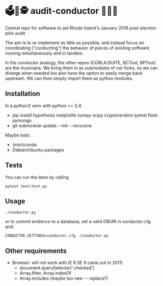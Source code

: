 # 🗳️🔬🕵️ audit-conductor 🎼🎶🎻

Central repo for software to aid Rhode Island's January 2019 post-election pilot audit.

The aim is to re-implement as little as possible, and instead focus on
coordinating ("conducting") the behavior of pieces of existing software running
simultaneously and in tandem.

In the conductor analogy, the other repos (CORLA/SUITE, BCTool, BPTool) are the
musicians. We bring them in as submodules of our forks, so we can diverge
when needed but also have the option to easily merge back upstream. We can then
simply import them as python modules.

## Installation

In a python3 venv with python >= 3.4:

  - pip install hypothesis matplotlib numpy scipy cryptorandom pytest flask pymongo
  - git submodule update --init --recursive

Maybe todo:

  - (mini)conda
  - Debian/Ubuntu packages

## Tests

You can run the tests by calling

    pytest test/test.py

## Usage

    ./conductor.py

or to commit evidence to a database, set a valid DBURI in conductor.cfg and:

    CONDUCTOR_SETTINGS=conductor.cfg ./conductor.py

## Other requirements

  - Browser: will not work with IE 8 (IE 9 came out in 2011)
    - document.querySelector(':checked')
    - Array.filter, Array.indexOf
    - Array.includes (maybe too new -- replace?)


